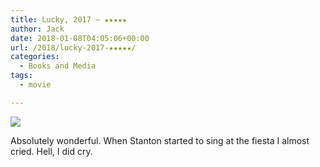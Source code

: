 ```yaml
---
title: Lucky, 2017 – ★★★★★
author: Jack
date: 2018-01-08T04:05:06+00:00
url: /2018/lucky-2017-★★★★★/
categories:
  - Books and Media
tags:
  - movie

---
```

![][1]

Absolutely wonderful. When Stanton started to sing at the fiesta I almost cried. Hell, I did cry.

 [1]: https://a.ltrbxd.com/resized/sm/upload/i1/72/yq/82/fy2K8jqCV9rNC8fHx9muPJTNaqs-0-150-0-225-crop.jpg?k=0da6b11c9e